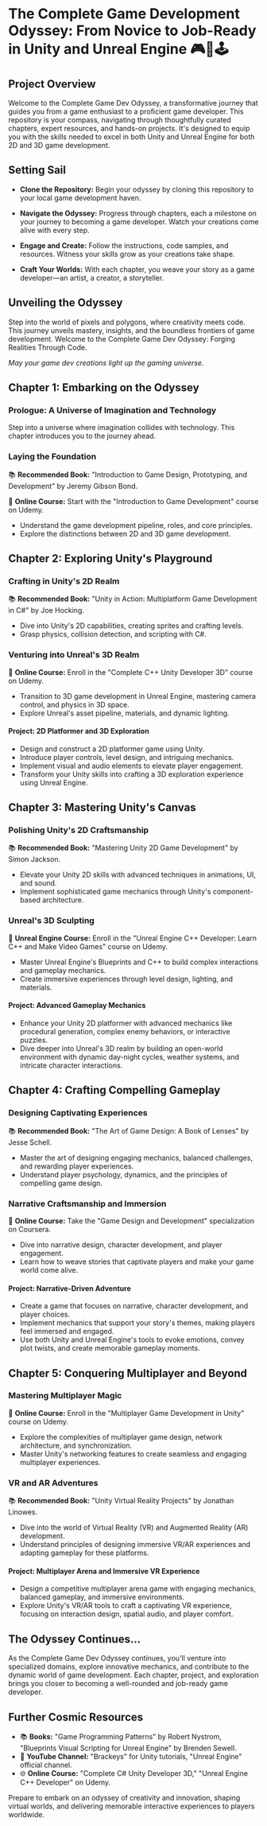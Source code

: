 # The Complete Game Development Odyssey: From Novice to Job-Ready in Unity and Unreal Engine 🎮🌟🕹️

## Project Overview

Welcome to the Complete Game Dev Odyssey, a transformative journey that guides you from a game enthusiast to a proficient game developer. This repository is your compass, navigating through thoughtfully curated chapters, expert resources, and hands-on projects. It's designed to equip you with the skills needed to excel in both Unity and Unreal Engine for both 2D and 3D game development.

## Setting Sail

- **Clone the Repository:** Begin your odyssey by cloning this repository to your local game development haven.

- **Navigate the Odyssey:** Progress through chapters, each a milestone on your journey to becoming a game developer. Watch your creations come alive with every step.

- **Engage and Create:** Follow the instructions, code samples, and resources. Witness your skills grow as your creations take shape.

- **Craft Your Worlds:** With each chapter, you weave your story as a game developer—an artist, a creator, a storyteller.

## Unveiling the Odyssey

Step into the world of pixels and polygons, where creativity meets code. This journey unveils mastery, insights, and the boundless frontiers of game development. Welcome to the Complete Game Dev Odyssey: Forging Realities Through Code.

*May your game dev creations light up the gaming universe.*

## Chapter 1: Embarking on the Odyssey

### **Prologue: A Universe of Imagination and Technology**

Step into a universe where imagination collides with technology. This chapter introduces you to the journey ahead.

### **Laying the Foundation**

📚 **Recommended Book:** "Introduction to Game Design, Prototyping, and Development" by Jeremy Gibson Bond.

🎥 **Online Course:** Start with the "Introduction to Game Development" course on Udemy.

- Understand the game development pipeline, roles, and core principles.
- Explore the distinctions between 2D and 3D game development.

## Chapter 2: Exploring Unity's Playground

### **Crafting in Unity's 2D Realm**

📚 **Recommended Book:** "Unity in Action: Multiplatform Game Development in C#" by Joe Hocking.

- Dive into Unity's 2D capabilities, creating sprites and crafting levels.
- Grasp physics, collision detection, and scripting with C#.

### **Venturing into Unreal's 3D Realm**

🎥 **Online Course:** Enroll in the "Complete C++ Unity Developer 3D" course on Udemy.

- Transition to 3D game development in Unreal Engine, mastering camera control, and physics in 3D space.
- Explore Unreal's asset pipeline, materials, and dynamic lighting.

#### **Project: 2D Platformer and 3D Exploration**

- Design and construct a 2D platformer game using Unity.
- Introduce player controls, level design, and intriguing mechanics.
- Implement visual and audio elements to elevate player engagement.
- Transform your Unity skills into crafting a 3D exploration experience using Unreal Engine.

## Chapter 3: Mastering Unity's Canvas

### **Polishing Unity's 2D Craftsmanship**

📚 **Recommended Book:** "Mastering Unity 2D Game Development" by Simon Jackson.

- Elevate your Unity 2D skills with advanced techniques in animations, UI, and sound.
- Implement sophisticated game mechanics through Unity's component-based architecture.

### **Unreal's 3D Sculpting**

🎥 **Unreal Engine Course:** Enroll in the "Unreal Engine C++ Developer: Learn C++ and Make Video Games" course on Udemy.

- Master Unreal Engine's Blueprints and C++ to build complex interactions and gameplay mechanics.
- Create immersive experiences through level design, lighting, and materials.

#### **Project: Advanced Gameplay Mechanics**

- Enhance your Unity 2D platformer with advanced mechanics like procedural generation, complex enemy behaviors, or interactive puzzles.
- Dive deeper into Unreal's 3D realm by building an open-world environment with dynamic day-night cycles, weather systems, and intricate character interactions.

## Chapter 4: Crafting Compelling Gameplay

### **Designing Captivating Experiences**

📚 **Recommended Book:** "The Art of Game Design: A Book of Lenses" by Jesse Schell.

- Master the art of designing engaging mechanics, balanced challenges, and rewarding player experiences.
- Understand player psychology, dynamics, and the principles of compelling game design.

### **Narrative Craftsmanship and Immersion**

🎥 **Online Course:** Take the "Game Design and Development" specialization on Coursera.

- Dive into narrative design, character development, and player engagement.
- Learn how to weave stories that captivate players and make your game world come alive.

#### **Project: Narrative-Driven Adventure**

- Create a game that focuses on narrative, character development, and player choices.
- Implement mechanics that support your story's themes, making players feel immersed and engaged.
- Use both Unity and Unreal Engine's tools to evoke emotions, convey plot twists, and create memorable gameplay moments.

## Chapter 5: Conquering Multiplayer and Beyond

### **Mastering Multiplayer Magic**

🎥 **Online Course:** Enroll in the "Multiplayer Game Development in Unity" course on Udemy.

- Explore the complexities of multiplayer game design, network architecture, and synchronization.
- Master Unity's networking features to create seamless and engaging multiplayer experiences.

### **VR and AR Adventures**

📚 **Recommended Book:** "Unity Virtual Reality Projects" by Jonathan Linowes.

- Dive into the world of Virtual Reality (VR) and Augmented Reality (AR) development.
- Understand principles of designing immersive VR/AR experiences and adapting gameplay for these platforms.

#### **Project: Multiplayer Arena and Immersive VR Experience**

- Design a competitive multiplayer arena game with engaging mechanics, balanced gameplay, and immersive environments.
- Explore Unity's VR/AR tools to craft a captivating VR experience, focusing on interaction design, spatial audio, and player comfort.

## The Odyssey Continues...

As the Complete Game Dev Odyssey continues, you'll venture into specialized domains, explore innovative mechanics, and contribute to the dynamic world of game development. Each chapter, project, and exploration brings you closer to becoming a well-rounded and job-ready game developer.

## Further Cosmic Resources

- 📚 **Books:** "Game Programming Patterns" by Robert Nystrom, "Blueprints Visual Scripting for Unreal Engine" by Brenden Sewell.
- 🎥 **YouTube Channel:** "Brackeys" for Unity tutorials, "Unreal Engine" official channel.
- 🌐 **Online Course:** "Complete C# Unity Developer 3D," "Unreal Engine C++ Developer" on Udemy.

Prepare to embark on an odyssey of creativity and innovation, shaping virtual worlds, and delivering memorable interactive experiences to players worldwide.

